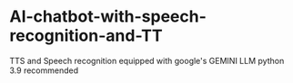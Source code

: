# AI-chatbot-with-speech-recognition-and-TT
TTS and Speech recognition equipped with google's GEMINI LLM
python 3.9 recommended

